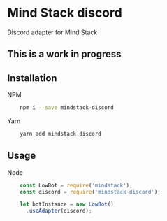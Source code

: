# Mind Stack discord
Discord adapter for Mind Stack

## This is a work in progress

## Installation

NPM
```bash
    npm i --save mindstack-discord
```

Yarn
```bash
    yarn add mindstack-discord
```

## Usage
Node
```js
    const LowBot = require('mindstack');
    const discord = require('mindstack-discord');

    let botInstance = new LowBot()
      .useAdapter(discord);
```
